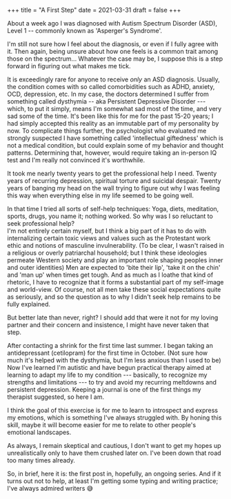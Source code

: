 +++
title = "A First Step"
date = 2021-03-31
draft = false
+++

About a week ago I was diagnosed with Autism Spectrum Disorder (ASD), Level 1 -- commonly known as 'Asperger's Syndrome'.

I'm still not sure how I feel about the diagnosis, or even if I fully agree with it. Then again, being unsure about how one feels is a common trait among those on the spectrum... Whatever the case may be, I suppose this is a step forward in figuring out what makes me tick.

It is exceedingly rare for anyone to receive *only* an ASD diagnosis. Usually, the condition comes with so called comorbidities such as ADHD, anxiety, OCD, depression, etc. In my case, the doctors determined I suffer from something called dysthymia -- aka Persistent Depressive Disorder --- which, to put it simply, means I'm somewhat sad most of the time, and very sad some of the time. It's been like this for me for the past 15-20 years; I had simply accepted this reality as an immutable part of my personality by now. To complicate things further, the psychologist who evaluated me strongly suspected I have something called 'intellectual giftedness' which is not a medical condition, but could explain some of my behavior and thought patterns. Determining that, however, would require taking an in-person IQ test and I'm really not convinced it's worthwhile.

It took me nearly twenty years to get the professional help I need. Twenty years of recurring depression, spiritual torture and suicidal despair. Twenty years of banging my head on the wall trying to figure out why I was feeling this way when everything else in my life seemed to be going well.

In that time I tried all sorts of self-help techniques: Yoga, diets, meditation, sports, drugs, you name it; nothing worked. So why was I so reluctant to seek professional help?\
I'm not entirely certain myself, but I think a big part of it has to do with internalizing certain toxic views and values such as the Protestant work ethic and notions of masculine invulnerability. (To be clear, I wasn't raised in a religious or overly patriarchal household; but I think these ideologies permeate Western society and play an important role shaping peoples inner and outer identities) Men are expected to 'bite their lip', 'take it on the chin' and 'man up' when times get tough. And as much as I loathe that kind of rhetoric, I have to recognize that it forms a substantial part of my self-image and world-view. Of course, not all men take these social expectations quite as seriously, and so the question as to why I didn't seek help remains to be fully explained.

But better late than never, right? I should add that were it not for my loving partner and their concern and insistence, I might have never taken that step.

After contacting a shrink for the first time last summer. I began taking an antidepressant (cetilopram) for the first time in October. (Not sure how much it's helped with the dysthymia, but I'm less anxious than I used to be) Now I've learned I'm autistic and have begun practical therapy aimed at learning to adapt my life to my condition --- basically, to recognize my strengths and limitations --- to try and avoid my recurring meltdowns and persistent depression. Keeping a journal is one of the first things my therapist suggested, so here I am.

I think the goal of this exercise is for me to learn to introspect and express my emotions, which is something I've always struggled with. By honing this skill, maybe it will become easier for me to relate to other people's emotional landscapes.

As always, I remain skeptical and cautious, I don't want to get my hopes up unrealistically only to have them crushed later on. I've been down that road too many times already.

So, in brief, here it is: the first post in, hopefully, an ongoing series. And if it turns out not to help, at least I'm getting some typing and writing practice; I've always admired writers 😅
